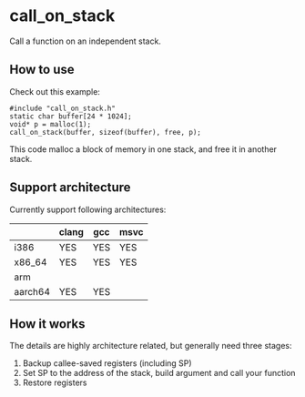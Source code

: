 # call_on_stack

Call a function on an independent stack.

## How to use

Check out this example:

```
#include "call_on_stack.h"
static char buffer[24 * 1024];
void* p = malloc(1);
call_on_stack(buffer, sizeof(buffer), free, p);
```

This code malloc a block of memory in one stack, and free it in another stack.

## Support architecture

Currently support following architectures:

|         | clang | gcc  | msvc |
| ------- | ----- | ---- | ---- |
| i386    | YES   | YES  | YES  |
| x86_64  | YES   | YES  | YES  |
| arm     |       |      |      |
| aarch64 | YES   | YES  |      |


## How it works

The details are highly architecture related, but generally need three stages:
1. Backup callee-saved registers (including SP)
2. Set SP to the address of the stack, build argument and call your function
3. Restore registers
